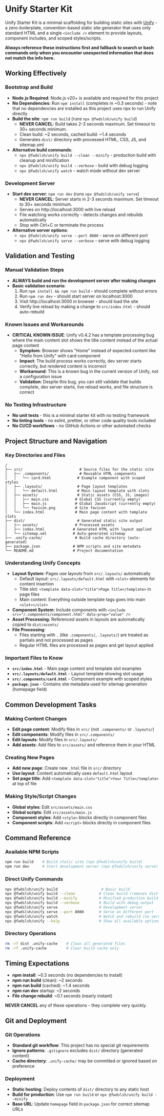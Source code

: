 # Unify Starter Kit

Unify Starter Kit is a minimal scaffolding for building static sites with [Unify](https://github.com/fwdslsh/unify) - a zero-boilerplate, convention-based static site generator that uses only standard HTML and a single `<include />` element to provide layouts, component includes, and scoped styles/scripts.

**Always reference these instructions first and fallback to search or bash commands only when you encounter unexpected information that does not match the info here.**

## Working Effectively

### Bootstrap and Build
- **Node.js Required**: Node.js v20+ is available and required for this project
- **No Dependencies**: Run `npm install` (completes in ~0.3 seconds) - note that no dependencies are installed as this project uses npx to run Unify directly
- **Build the site**: `npm run build` (runs `npx @fwdslsh/unify build`)
  - **NEVER CANCEL**: Build takes 2-3 seconds maximum. Set timeout to 30+ seconds minimum.
  - Clean build: ~2 seconds, cached build: ~1.4 seconds
  - Generates `dist/` directory with processed HTML, CSS, JS, and sitemap.xml
- **Alternative build commands**:
  - `npx @fwdslsh/unify build --clean --minify` - production build with cleanup and minification
  - `npx @fwdslsh/unify build --verbose` - build with debug logging
  - `npx @fwdslsh/unify watch` - watch mode without dev server

### Development Server
- **Start dev server**: `npm run dev` (runs `npx @fwdslsh/unify serve`)
  - **NEVER CANCEL**: Server starts in 2-3 seconds maximum. Set timeout to 30+ seconds minimum.
  - Serves on http://localhost:3000 with live reload
  - File watching works correctly - detects changes and rebuilds automatically
  - Stop with Ctrl+C or terminate the process
- **Alternative server options**:
  - `npx @fwdslsh/unify serve --port 8080` - serve on different port
  - `npx @fwdslsh/unify serve --verbose` - serve with debug logging

## Validation and Testing

### Manual Validation Steps
- **ALWAYS build and run the development server after making changes**
- **Basic validation scenario**:
  1. Run `npm install && npm run build` - should complete without errors
  2. Run `npm run dev` - should start server on localhost:3000
  3. Visit http://localhost:3000 in browser - should load the site
  4. Verify live reload by making a change to `src/index.html` - should auto-rebuild

### Known Issues and Workarounds
- **CRITICAL KNOWN ISSUE**: Unify v0.4.2 has a template processing bug where the main content slot shows the title content instead of the actual page content
  - **Symptom**: Browser shows "Home" instead of expected content like "Hello from Unify" with card component
  - **Impact**: The build process works correctly, dev server starts correctly, but rendered content is incorrect
  - **Workaround**: This is a known bug in the current version of Unify, not a configuration issue
  - **Validation**: Despite this bug, you can still validate that builds complete, dev server starts, live reload works, and file structure is correct

### No Testing Infrastructure
- **No unit tests** - this is a minimal starter kit with no testing framework
- **No linting tools** - no eslint, prettier, or other code quality tools included
- **No CI/CD workflows** - no GitHub Actions or other automated checks

## Project Structure and Navigation

### Key Directories and Files
```
/
├── src/                          # Source files for the static site
│   ├── .components/              # Reusable HTML components
│   │   └── card.html            # Example component with scoped styles
│   ├── .layouts/                # Page layout templates
│   │   └── default.html         # Main layout template with slots
│   ├── assets/                  # Static assets (CSS, JS, images)
│   │   ├── main.css            # Global CSS (currently empty)
│   │   ├── main.js             # Global JavaScript (currently empty)
│   │   └── favicon.png         # Site favicon
│   └── index.html              # Main page content with template slots
├── dist/                        # Generated static site output
│   ├── assets/                 # Processed assets
│   ├── index.html             # Generated HTML with layout applied
│   └── sitemap.xml            # Auto-generated sitemap
├── .unify-cache/               # Build cache directory (auto-generated)
├── package.json               # NPM scripts and site metadata
└── README.md                  # Project documentation
```

### Understanding Unify Concepts
- **Layout System**: Pages use layouts from `src/.layouts/` automatically
  - Default layout: `src/.layouts/default.html` with `<slot>` elements for content insertion
  - Title slot: `<template data-slot="title">Page Title</template>` in page files
  - Main content: Everything outside template tags goes into main `<slot></slot>`
- **Component System**: Include components with `<include src="/.components/component.html" data-prop="value" />`
- **Asset Processing**: Referenced assets in layouts are automatically copied to `dist/assets/`
- **File Processing**: 
  - Files starting with `.` (like `.components/`, `.layouts/`) are treated as partials and not processed as pages
  - Regular HTML files are processed as pages and get layout applied

### Important Files to Know
- **`src/index.html`** - Main page content and template slot examples
- **`src/.layouts/default.html`** - Layout template showing slot usage
- **`src/.components/card.html`** - Component example with scoped styles
- **`package.json`** - Contains site metadata used for sitemap generation (homepage field)

## Common Development Tasks

### Making Content Changes
- **Edit page content**: Modify files in `src/` (not `.components/` or `.layouts/`)
- **Edit components**: Modify files in `src/.components/`
- **Edit layouts**: Modify files in `src/.layouts/`
- **Add assets**: Add files to `src/assets/` and reference them in your HTML

### Creating New Pages
- **Add new page**: Create new `.html` file in `src/` directory
- **Use layout**: Content automatically uses `default.html` layout
- **Set page title**: Add `<template data-slot="title">Your Title</template>` at top of file

### Making Style/Script Changes  
- **Global styles**: Edit `src/assets/main.css`
- **Global scripts**: Edit `src/assets/main.js`
- **Component styles**: Add `<style>` blocks directly in component files
- **Component scripts**: Add `<script>` blocks directly in component files

## Command Reference

### Available NPM Scripts
```bash
npm run build    # Build static site (npx @fwdslsh/unify build)
npm run dev      # Start development server (npx @fwdslsh/unify serve)
```

### Direct Unify Commands
```bash
npx @fwdslsh/unify build                    # Basic build
npx @fwdslsh/unify build --clean           # Clean build (removes dist first)  
npx @fwdslsh/unify build --minify          # Minified production build
npx @fwdslsh/unify build --verbose         # Build with debug output
npx @fwdslsh/unify serve                   # Development server
npx @fwdslsh/unify serve --port 8080       # Serve on different port
npx @fwdslsh/unify watch                   # Watch and rebuild (no server)
npx @fwdslsh/unify --help                  # Show all available options
```

### Directory Operations
```bash
rm -rf dist .unify-cache    # Clean all generated files
rm -rf .unify-cache         # Clear build cache only
```

## Timing Expectations

- **npm install**: ~0.3 seconds (no dependencies to install)
- **npm run build** (clean): ~2 seconds 
- **npm run build** (cached): ~1.4 seconds
- **npm run dev** startup: ~2 seconds
- **File change rebuild**: ~0.1 seconds (nearly instant)

**NEVER CANCEL** any of these operations - they complete very quickly.

## Git and Deployment

### Git Operations
- **Standard git workflow**: This project has no special git requirements
- **Ignore patterns**: `.gitignore` excludes `dist/` directory (generated content)
- **Cache directory**: `.unify-cache/` may be committed or ignored based on preference

### Deployment
- **Static hosting**: Deploy contents of `dist/` directory to any static host
- **Build for production**: Use `npm run build` or `npx @fwdslsh/unify build --minify`
- **Base URL**: Update `homepage` field in `package.json` for correct sitemap URLs